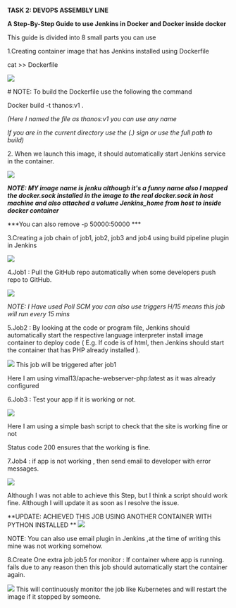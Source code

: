 **TASK 2: DEVOPS ASSEMBLY LINE**

**A Step-By-Step Guide to use Jenkins in Docker and Docker inside
docker**

This guide is divided into 8 small parts you can use

1.Creating container image that has Jenkins installed using Dockerfile

cat \>\> Dockerfile

![](./myMediaFolder/media/image1.png)

\# NOTE: To build the Dockerfile use the following the command

Docker build -t thanos:v1 .

*(Here I named the file as thanos:v1 you can use any name*

*If you are in the current directory use the (.) sign or use the full
path to build)*

2\. When we launch this image, it should automatically start Jenkins
service in the container.

![](./myMediaFolder/media/image2.png)

***NOTE: MY image name is jenku although it's a funny name also I mapped
the docker.sock installed in the image to the real docker.sock in host
machine and also attached a volume Jenkins\_home from host to inside
docker container***

***You can also remove -p 50000:50000 ***

3.Creating a job chain of job1, job2, job3 and job4 using build pipeline
plugin in Jenkins

![](./myMediaFolder/media/image3.png)

4.Job1 : Pull the GitHub repo automatically when some developers push
repo to GitHub.

![](./myMediaFolder/media/image4.png)

*NOTE: I Have used Poll SCM you can also use triggers H/15 means this
job will run every 15 mins*

5.Job2 : By looking at the code or program file, Jenkins should
automatically start the respective language interpreter install image
container to deploy code ( E.g. If code is of html, then Jenkins should
start the container that has PHP already installed ).

![](./myMediaFolder/media/image5.png)
This job will be triggered after job1

Here I am using vimal13/apache-webserver-php:latest as it was already
configured

6.Job3 : Test your app if it is working or not.

![](./myMediaFolder/media/image6.png)

Here I am using a simple bash script to check that the site is working
fine or not

Status code 200 ensures that the working is fine.

7.Job4 : if app is not working , then send email to developer with error
messages.

![](./myMediaFolder/media/image7.png)

Although I was not able to achieve this Step, but I think a script
should work fine. Although I will update it as soon as I resolve the
issue.

**UPDATE: ACHIEVED THIS JOB USING ANOTHER CONTAINER WITH PYTHON INSTALLED **
![](./myMediaFolder/media/image71.png)

NOTE: You can also use email plugin in Jenkins ,at the time of writing
this mine was not working somehow.

8.Create One extra job job5 for monitor : If container where app is
running. fails due to any reason then this job should automatically
start the container again.

![](./myMediaFolder/media/image8.png)
This will continuously monitor the job like Kubernetes and will restart
the image if it stopped by someone.
